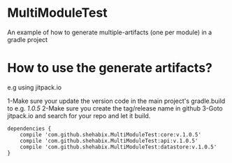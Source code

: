 # MultiModuleTest
An example of how to generate multiple-artifacts (one per module) in a gradle project


# How to use the generate artifacts?

e.g using jitpack.io

1-Make sure your update the version code in the main project's gradle.build to e.g. *1.0.5*
2-Make sure you create the tag/release name in github
3-Goto jitpack.io and search for your repo and let it build.

```
dependencies {
    compile 'com.github.shehabix.MultiModuleTest:core:v.1.0.5'
    compile 'com.github.shehabix.MultiModuleTest:api:v.1.0.5'
    compile 'com.github.shehabix.MultiModuleTest:datastore:v.1.0.5'
}
```
